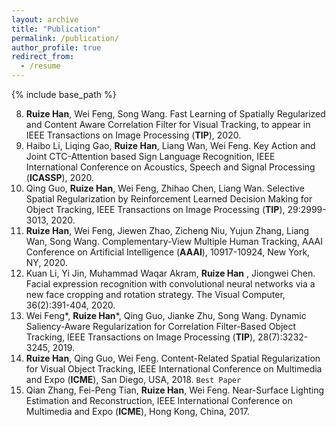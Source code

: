 ```yaml
---
layout: archive
title: "Publication"
permalink: /publication/
author_profile: true
redirect_from:
  - /resume
---
```


{% include base_path %}

8. **Ruize Han**, Wei Feng, Song Wang. Fast Learning of Spatially Regularized and Content Aware Correlation Filter for Visual Tracking, to appear in IEEE Transactions on Image Processing (**TIP**), 2020.
7. Haibo Li, Liqing Gao, **Ruize Han**, Liang Wan, Wei Feng. Key Action and Joint CTC-Attention based Sign Language Recognition, IEEE International Conference on Acoustics, Speech and Signal Processing (**ICASSP**), 2020.
6. Qing Guo, **Ruize Han**, Wei Feng, Zhihao Chen, Liang Wan. Selective Spatial Regularization by Reinforcement Learned Decision Making for Object Tracking, IEEE Transactions on Image Processing (**TIP**), 29:2999-3013, 2020.
5. **Ruize Han**, Wei Feng, Jiewen Zhao, Zicheng Niu, Yujun Zhang, Liang Wan, Song Wang. Complementary-View Multiple Human Tracking, AAAI Conference on Artificial Intelligence (**AAAI**), 10917-10924, New York, NY, 2020. 
4. Kuan Li, Yi Jin, Muhammad Waqar Akram, **Ruize Han** , Jiongwei Chen. Facial expression recognition with convolutional neural networks via a new face cropping and rotation strategy. The Visual Computer, 36(2):391-404, 2020. 
3. Wei Feng*, **Ruize Han**\*, Qing Guo, Jianke Zhu, Song Wang. Dynamic Saliency-Aware Regularization for Correlation Filter-Based Object Tracking, IEEE Transactions on Image Processing (**TIP**), 28(7):3232-3245, 2019.
2. **Ruize Han**, Qing Guo, Wei Feng. Content-Related Spatial Regularization for Visual Object Tracking, IEEE International Conference on Multimedia and Expo (**ICME**), San Diego, USA, 2018. `Best Paper`
1. Qian Zhang, Fei-Peng Tian, **Ruize Han**, Wei Feng. Near-Surface Lighting Estimation and Reconstruction, IEEE International Conference on Multimedia and Expo (**ICME**), Hong Kong, China, 2017.



